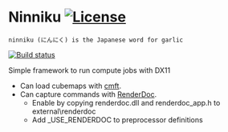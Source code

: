﻿# Ninniku [![License](https://img.shields.io/badge/license-MIT-blue.svg)](https://github.com/kittikun/takoyaki/blob/master/LICENSE)

```ninniku (にんにく) is the Japanese word for garlic```

[![Build status](https://ci.appveyor.com/api/projects/status/9wne2qsbsihhxnxd/branch/develop?svg=true)](https://ci.appveyor.com/project/kittikun/ninniku/branch/develop)

Simple framework to run compute jobs with DX11
- Can load cubemaps with [cmft](https://github.com/dariomanesku/cmft).
- Can capture commands with [RenderDoc](https://renderdoc.org/).
  * Enable by copying renderdoc.dll and renderdoc_app.h to external\renderdoc
  * Add _USE_RENDERDOC to preprocessor definitions